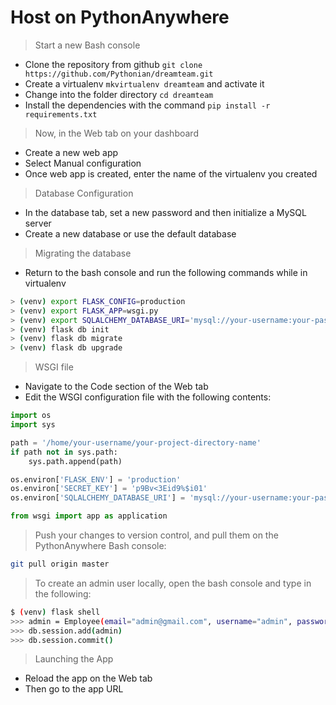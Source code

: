Host on PythonAnywhere
======================

> Start a new Bash console

* Clone the repository from github `git clone https://github.com/Pythonian/dreamteam.git`
* Create a virtualenv `mkvirtualenv dreamteam` and activate it
* Change into the folder directory `cd dreamteam`
* Install the dependencies with the command `pip install -r requirements.txt`

> Now, in the Web tab on your dashboard

* Create a new web app
* Select Manual configuration
* Once web app is created, enter the name of the virtualenv you created

> Database Configuration

* In the database tab, set a new password and then initialize a MySQL server
* Create a new database or use the default database

> Migrating the database

* Return to the bash console and run the following commands while in virtualenv

``` bash
> (venv) export FLASK_CONFIG=production
> (venv) export FLASK_APP=wsgi.py
> (venv) export SQLALCHEMY_DATABASE_URI='mysql://your-username:your-password@db-host-address/your-database-name'
> (venv) flask db init
> (venv) flask db migrate
> (venv) flask db upgrade
```

> WSGI file

* Navigate to the Code section of the Web tab
* Edit the WSGI configuration file with the following contents:

``` python
import os
import sys

path = '/home/your-username/your-project-directory-name'
if path not in sys.path:
    sys.path.append(path)

os.environ['FLASK_ENV'] = 'production'
os.environ['SECRET_KEY'] = 'p9Bv<3Eid9%$i01'
os.environ['SQLALCHEMY_DATABASE_URI'] = 'mysql://your-username:your-password@your-host-address/your-database-name'

from wsgi import app as application
```

> Push your changes to version control, and pull them on the PythonAnywhere Bash console:

``` bash
git pull origin master
```

> To create an admin user locally, open the bash console and type in the following:

``` bash
$ (venv) flask shell
>>> admin = Employee(email="admin@gmail.com", username="admin", password="admin", is_admin=True)
>>> db.session.add(admin)
>>> db.session.commit()
```

> Launching the App

* Reload the app on the Web tab
* Then go to the app URL
